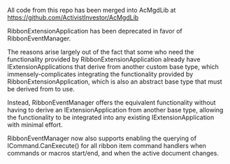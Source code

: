 All code from this repo has been merged into AcMgdLib
at https://github.com/ActivistInvestor/AcMgdLib

RibbonExtensionApplication has been deprecated
in favor of RibbonEventManager.

The reasons arise largely out of the fact that some who need 
the functionality provided by RibbonExtensionApplication already 
have IExtensionApplications that derive from another custom base 
type, which immensely-complicates integrating the functionality
provided by RibbonExtensionApplication, which is also an abstract
base type that must be derived from to use.

Instead, RibbonEventManager offers the equivalent functionality
without having to derive an IExtensionApplication from another
base type, allowing the functionality to be integrated into any
existing IExtensionApplication with minimal effort.

RibbonEventManager now also supports enabling the querying
of ICommand.CanExecute() for all ribbon item command handlers
when commands or macros start/end, and when the active document 
changes.
